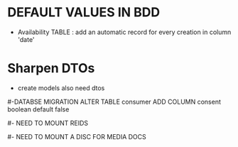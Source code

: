 # DEFAULT VALUES IN BDD 
- Availability TABLE : add an automatic record for every creation in column 'date' 

# Sharpen DTOs

- create models also need dtos




#-DATABSE MIGRATION
ALTER TABLE consumer ADD COLUMN consent boolean default false


#- NEED TO MOUNT REIDS

#- NEED TO MOUNT A DISC FOR MEDIA DOCS